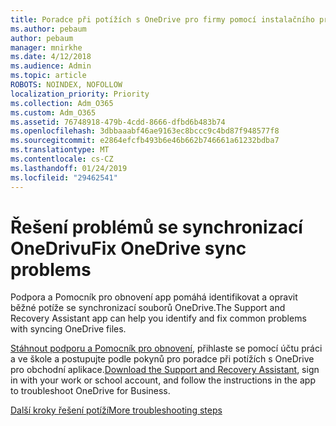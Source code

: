 ```yaml
---
title: Poradce při potížích s OneDrive pro firmy pomocí instalačního programu a Pomocník pro obnovení
ms.author: pebaum
author: pebaum
manager: mnirkhe
ms.date: 4/12/2018
ms.audience: Admin
ms.topic: article
ROBOTS: NOINDEX, NOFOLLOW
localization_priority: Priority
ms.collection: Adm_O365
ms.custom: Adm_O365
ms.assetid: 76748918-479b-4cdd-8666-dfbd6b483b74
ms.openlocfilehash: 3dbbaaabf46ae9163ec8bccc9c4bd87f948577f8
ms.sourcegitcommit: e2864efcfb493b6e46b662b746661a61232bdba7
ms.translationtype: MT
ms.contentlocale: cs-CZ
ms.lasthandoff: 01/24/2019
ms.locfileid: "29462541"
---
```

# <a name="fix-onedrive-sync-problems"></a><span data-ttu-id="05856-102">Řešení problémů se synchronizací OneDrivu</span><span class="sxs-lookup"><span data-stu-id="05856-102">Fix OneDrive sync problems</span></span>

<span data-ttu-id="05856-103">Podpora a Pomocník pro obnovení app pomáhá identifikovat a opravit běžné potíže se synchronizací souborů OneDrive.</span><span class="sxs-lookup"><span data-stu-id="05856-103">The Support and Recovery Assistant app can help you identify and fix common problems with syncing OneDrive files.</span></span> 
  
<span data-ttu-id="05856-104">[Stáhnout podporu a Pomocník pro obnovení](https://aka.ms/sara), přihlaste se pomocí účtu práci a ve škole a postupujte podle pokynů pro poradce při potížích s OneDrive pro obchodní aplikace.</span><span class="sxs-lookup"><span data-stu-id="05856-104">[Download the Support and Recovery Assistant](https://aka.ms/sara), sign in with your work or school account, and follow the instructions in the app to troubleshoot OneDrive for Business.</span></span> 
  
[<span data-ttu-id="05856-105">Další kroky řešení potíží</span><span class="sxs-lookup"><span data-stu-id="05856-105">More troubleshooting steps</span></span>](https://go.microsoft.com/fwlink/?linkid=872097)
  

